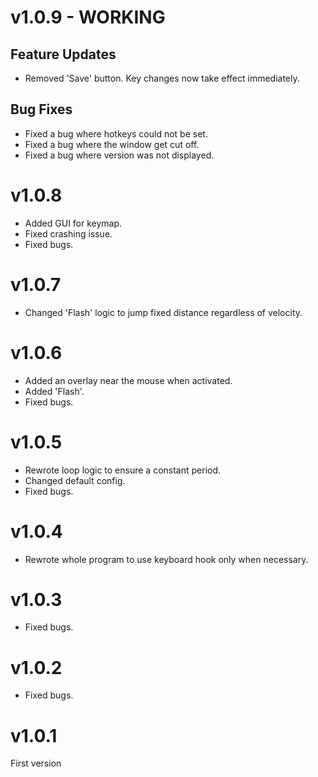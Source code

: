 # v1.0.9 - WORKING

## Feature Updates

* Removed 'Save' button. Key changes now take effect immediately.

## Bug Fixes

* Fixed a bug where hotkeys could not be set.
* Fixed a bug where the window get cut off.
* Fixed a bug where version was not displayed.

# v1.0.8

* Added GUI for keymap.
* Fixed crashing issue.
* Fixed bugs.

# v1.0.7

* Changed 'Flash' logic to jump fixed distance regardless of velocity.

# v1.0.6

* Added an overlay near the mouse when activated.
* Added 'Flash'.
* Fixed bugs.

# v1.0.5

* Rewrote loop logic to ensure a constant period.
* Changed default config.
* Fixed bugs.

# v1.0.4

* Rewrote whole program to use keyboard hook only when necessary.

# v1.0.3

* Fixed bugs.

# v1.0.2

* Fixed bugs.

# v1.0.1

First version